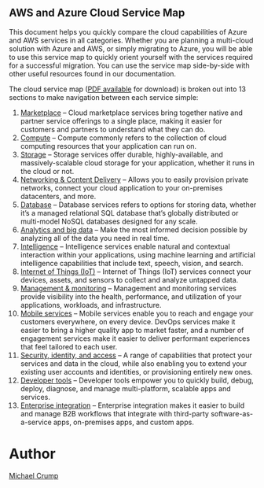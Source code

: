 ## AWS and Azure Cloud Service Map 

This document helps you quickly compare the cloud capabilities of Azure and AWS services in all categories. Whether you are planning a multi-cloud solution with Azure and AWS, or simply migrating to Azure, you will be able to use this service map to quickly orient yourself with the services required for a successful migration. You can use the service map side-by-side with other useful resources found in our documentation.

The cloud service map ([PDF available](http://aka.ms/awsazureguide) for download) is broken out into 13 sections to make navigation between each service simple:

1. [Marketplace](/section/marketplace.md) – Cloud marketplace services bring together native and partner service offerings to a single place, making it easier for customers and partners to understand what they can do.
2. [Compute](/section/compute.md) – Compute commonly refers to the collection of cloud computing resources that your application can run on.
3. [Storage](/section/storage.md) – Storage services offer durable, highly-available, and massively-scalable cloud storage for your application, whether it runs in the cloud or not.
4. [Networking & Content Delivery](/section/networking.md) – Allows you to easily provision private networks, connect your cloud application to your on-premises datacenters, and more.
5. [Database](/section/database.md) – Database services refers to options for storing data, whether it’s a managed relational SQL database that’s globally distributed or multi-model NoSQL databases designed for any scale.
6. [Analytics and big data](/section/analytics.md) – Make the most informed decision possible by analyzing all of the data you need in real time.
7. [Intelligence](/section/intelligence.md) – Intelligence services enable natural and contextual interaction within your applications, using machine learning and artificial intelligence capabilities that include text, speech, vision, and search.
8. [Internet of Things (IoT)](/section/iot.md) – Internet of Things (IoT) services connect your devices, assets, and sensors to collect and analyze untapped data.
9. [Management & monitoring](/section/management.md) – Management and monitoring services provide visibility into the health, performance, and utilization of your applications, workloads, and infrastructure.
10. [Mobile services](/section/mobile.md) – Mobile services enable you to reach and engage your customers everywhere, on every device. DevOps services make it easier to bring a higher quality app to market faster, and a number of engagement services make it easier to deliver performant experiences that feel tailored to each user.
11. [Security, identity, and access](/section/security.md) – A range of capabilities that protect your services and data in the cloud, while also enabling you to extend your existing user accounts and identities, or provisioning entirely new ones.
12. [Developer tools](/section/devtools.md) – Developer tools empower you to quickly build, debug, deploy, diagnose, and manage multi-platform, scalable apps and services.
13. [Enterprise integration](/section/enterpriseintegration.md) – Enterprise integration makes it easier to build and manage B2B workflows that integrate with third-party software-as-a-service apps, on-premises apps, and custom apps.

# Author

[Michael Crump](https://twitter.com/mbcrump)

